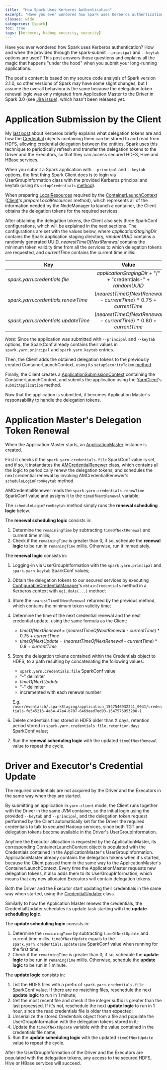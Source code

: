 ```yaml
---
title:  "How Spark Uses Kerberos Authentication"
excerpt: "Have you ever wondered how Spark uses Kerberos authentication? How and when the provided through the spark-submit *--principal* and *--keytab* options are used? This post answers those questions and explains all the magic that happens 'under the hood' when you submit your long-running applications."
classes: wide
categories: [spark]
toc: true
tags: [kerberos, hadoop security, security]
---
```


Have you ever wondered how Spark uses Kerberos authentication? How and when the provided through the spark-submit `--principal` and `--keytab` options are used? This post answers those questions and explains all the magic that happens "under the hood" when you submit your long-running applications.

The post's content is based on my source code analysis of Spark version 2.1.0, so other versions of Spark may have some slight changes, but I assume the overall behaviour is the same because the delegation token renewal logic was only migrated from Application Master to the Driver in Spark 3.0 (see [Jira issue](https://issues.apache.org/jira/browse/SPARK-25689)), which hasn't been released yet.

# Application Submission by the Client

My [last post](/kerberos/authentication-using-kerberos/) about Kerberos briefly explains what delegation tokens are and how the [Credential](https://hadoop.apache.org/docs/current/api/org/apache/hadoop/security/Credentials.html) objects containing them can be stored to and read from HDFS, allowing credential delegation between the entities. Spark uses this technique to periodically refresh and transfer the delegation tokens to the Driver and the Executors, so that they can access secured HDFS, Hive and HBase services.

When you submit a Spark application with `--principal` and `--keytab` options, the first thing Spark Client does is to login via UserGroupInformation class with the provided Kerberos principal and keytab (using its `setupCredentials` [method](https://github.com/cloudera/spark/blob/spark2-2.1.0-cloudera1/yarn/src/main/scala/org/apache/spark/deploy/yarn/Client.scala#L151)).

When preparing [LocalResources](https://hadoop.apache.org/docs/stable/api/org/apache/hadoop/yarn/api/records/LocalResource.html) required by the [ContainerLaunchContext](https://hadoop.apache.org/docs/stable/api/org/apache/hadoop/yarn/api/records/ContainerLaunchContext.html) ([Client](https://github.com/cloudera/spark/blob/spark2-2.1.0-cloudera1/yarn/src/main/scala/org/apache/spark/deploy/yarn/Client.scala#L389)'s *prepareLocalResources* method), which represents all of the information needed by the NodeManager to launch a container, the Client obtains the delegation tokens for the required services.
 
After obtaining the delegation tokens, the Client also sets three SparkConf configurations, which will be explained in the next sections. The configurations are set with the values below, where *applicationStagingDir* contains the Spark application staging directory, *randomUUID* contains a randomly generated UUID, *nearestTimeOfNextRenewal* contains the minimum token validity time from all the services to which delegation tokens are requested, and *currentTime* contains the current time millis: 

| Key        | Value       |
| ------------- |:-------------:|
| *spark.yarn.credentials.file* | *applicationStagingDir* + "/" + "credentials-" + *randomUUID*
| *spark.yarn.credentials.renewTime* | (*nearestTimeOfNextRenewal* - *currentTime*) * 0.75 + *currentTime*
| *spark.yarn.credentials.updateTime* | (*nearestTimeOfNextRenewal* - *currentTime*) * 0.80 + *currentTime*

*Note:* Since the application was submitted with `--principal` and `--keytab` options, the SparkConf already contains their values in `spark.yarn.principal` and `spark.yarn.keytab` entries. 

Then, the Client adds the obtained delegation tokens to the previously created ContainerLaunchContext, using its `setupSecurityToken` [method](https://github.com/cloudera/spark/blob/spark2-2.1.0-cloudera1/yarn/src/main/scala/org/apache/spark/deploy/yarn/Client.scala#L151).

Finally, the Client creates a [ApplicationSubmissionContext](https://hadoop.apache.org/docs/r2.9.0/api/org/apache/hadoop/yarn/api/records/ApplicationSubmissionContext.html) containing the ContainerLaunchContext, and submits the application using the [YarnClient](http://hadoop.apache.org/docs/r2.9.0/api/org/apache/hadoop/yarn/client/api/YarnClient.html)'s `submitApplication` method.

Now that the application is submitted, it becomes Application Master's responsability to handle the delegation tokens. 

# Application Master's Delegation Token Renewal

When the Application Master starts, an [ApplicationMaster](https://github.com/cloudera/spark/blob/spark2-2.1.0-cloudera1/yarn/src/main/scala/org/apache/spark/deploy/yarn/ApplicationMaster.scala) instance is created. 

First it checks if the `spark.yarn.credentials.file` SparkConf value is set, and if so, it instantiates the [AMCredentialRenewer](https://github.com/cloudera/spark/blob/spark2-2.1.0-cloudera1/yarn/src/main/scala/org/apache/spark/deploy/yarn/security/AMCredentialRenewer.scala) class, which contains all the logic to periodically renew the delegation tokens, and schedules the next credential renewal by invoking AMCredentialRenewer's `scheduleLoginFromKeytab` method.

AMCredentialRenewer reads the `spark.yarn.credentials.renewTime` SparkConf value and assigns it to the `timeOfNextRenewal` variable.

The `scheduleLoginFromKeytab` method simply runs the **renewal scheduling logic** below.

The **renewal scheduling logic** consists in:
1. Determine the `remainingTime` by subtracting `timeOfNextRenewal` and current time millis;
2. Check if the `remainingTime` is greater than 0, if so, schedule the **renewal logic** to be run in `remaningTime` millis. 
    Otherwise, run it immediately.

The **renewal logic** consists in: 
1. Logging-in via UserGroupInformation with the `spark.yarn.principal` and `spark.yarn.keytab` SparkConf values;
2. Obtain the delegation tokens to our secured services by executing [ConfigurableCredentialManager](https://github.com/cloudera/spark/blob/spark2-2.1.0-cloudera1/yarn/src/main/scala/org/apache/spark/deploy/yarn/security/ConfigurableCredentialManager.scala)'s `obtainCredentials` method in a Kerberos context with `ugi.doAs(...)` method;
3. Store the `nearestTimeOfNextRenewal` returned by the previous method, which contains the minimum token validity time;
4. Determine the time of the next credential renewal and the next credential update, using the same formula as the Client:
    * *timeOfNextRenewal* = (*nearestTimeOfNextRenewal* - *currentTime*) * 0.75 + *currentTime*
    * *timeOfNextUpdate* = (*nearestTimeOfNextRenewal* - *currentTime*) * 0.8 + *currentTime*
5. Store the delegation tokens contained within the Credentials object to HDFS, to a path resulting by concatenating the following values:
    * `spark.yarn.credentials.file` SparkConf value
    * "-" delimiter
    * *timeOfNextUpdate*
    * "-" delimiter
    * incremented with each renewal number
    
    E.g. `/user/eventarch/.sparkStaging/application_1547546932241_0041/credentials-fe545216-4a64-47a4-b787-6469ead7ed93-1547576953288-1`
6. Delete credentials files stored in HDFS older than X days, retention period stored in `spark.yarn.credentials.file.retention.days` SparkConf value;
7. Run the **renewal scheduling logic** with the updated `timeOfNextRenewal` value to repeat the cycle.

# Driver and Executor's Credential Update

The required credentials are not acquired by the Driver and the Executors in the same way when they are started. 

By submitting an application in `yarn-client` mode, the Client runs together with the Driver in the same JVM container, so the initial login using the provided `--keytab` and `--principal`, and the delegation token request performed by the Client automatically set for the Driver the required credentials to talk to secured Hadoop services, since both TGT and delegation tokens become available in the Driver's UserGroupInformation. 

Anytime the Executor allocation is requested by the ApplicationMaster, its corresponding ContainerLaunchContext object is populated with the Credentials contained in the ApplicationMaster's UserGroupInformation. ApplicationMaster already contains the delegation tokens when it's started, because the Client passed them in the same way to the ApplicationMaster's ContainerLaunchContext. Every time the ApplicationMaster requests new delegation tokens, it also adds them to its UserGroupInformation, which means that any new allocated Executors will contain delegation tokens.

Both the Driver and the Executor start updating their credentials in the same way when started, using the [CredentialUpdater](https://github.com/cloudera/spark/blob/spark2-2.1.0-cloudera1/yarn/src/main/scala/org/apache/spark/deploy/yarn/security/CredentialUpdater.scala) class.
 
Similarly to how the Application Master renews the credentials, the CredentialUpdater schedules its update task starting with the **update scheduling logic**.
 
The **update scheduling logic** consists in:
1. Determine the `remainingTime` by subtracting `timeOfNextUpdate` and current time millis. `timeOfNextUpdate` equals to the `spark.yarn.credentials.updateTime` SparkConf value when running for the first time;
2. Check if the `remainingTime` is greater than 0, if so, schedule the **update logic** to be run in `remaningTime` millis. 
    Otherwise, schedule the **update logic** to be run in 1 minute. 
 
The **update logic** consists in: 
1. List the HDFS files with a prefix of `spark.yarn.credentials.file` SparkConf value. If there are no matching files, reschedule the next **update logic** to run in 1 minute;
2. Get the most recent file and check if the integer suffix is greater than the last processed. If it's not, reschedule the next **update logic** to run in 1 hour, since the read credentials file is older than expected;
3. Unserialize the stored Credentials object from a file and populate the UserGroupInformation with the delegation tokens stored in it;
4. Update the `timeOfNextUpdate` variable with the value contained in the credentials file name;
5. Run the **update scheduling logic** with the updated `timeOfNextUpdate` value to repeat the cycle.


After the UserGroupInformation of the Driver and the Executors are populated with the delegation tokens, any access to the secured HDFS, Hive or HBase services will succeed.